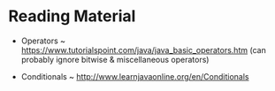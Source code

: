 # Reading Material

- Operators ~ https://www.tutorialspoint.com/java/java_basic_operators.htm (can probably ignore bitwise & miscellaneous operators)

- Conditionals ~ http://www.learnjavaonline.org/en/Conditionals

